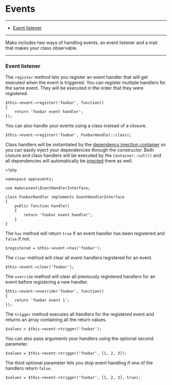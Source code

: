 # Events

--------------------------------------------------------

* [Event listener](#event_listener)

--------------------------------------------------------

Mako includes two ways of handling events, an event listener and a trait that makes your class observable.

--------------------------------------------------------

<a id="event_listener"></a>

### Event listener

The `register` method lets you register an event handler that will get executed when the event is triggered. You can register multiple handlers for the same event. They will be executed in the order that they were registered.

```
$this->event->register('foobar', function()
{
	return 'foobar event handler';
});
```

You can also handle your events using a class instead of a closure.

```
$this->event->register('foobar', FoobarHandler::class);
```

Class handlers will be instantiated by the [dependency injection container](:base_url:/docs/:version:/getting-started:dependency-injection) so you can easily inject your dependencies through the constructor. Both closure and class handlers will be executed by the `Container::call()` and all dependencies will automatically be [injected](:base_url:/docs/:version:/getting-started:dependency-injection) there as well.

```
<?php

namespace app\events;

use mako\event\EventHandlerInterface;

class FoobarHandler implements EventHandlerInterface
{
	public function handle()
	{
		return 'foobar event handler';
	}
}
```

The `has` method will return `true` if an event handler has been registered and `false` if not.

```
$registered = $this->event->has('foobar');
```

The `clear` method will clear all event handlers registered for an event.

```
$this->event->clear('foobar');
```

The `override` method will clear all previously registered handlers for an event before registering a new handler.

```
$this->event->override('foobar', function()
{
	return 'foobar event 1';
});
```

The `trigger` method executes all handlers for the registered event and returns an array containing all the return values.

```
$values = $this->event->trigger('foobar');
```

You can also pass arguments your handlers using the optional second parameter.

```
$values = $this->event->trigger('foobar', [1, 2, 3]);
```

The third optional parameter lets you stop event handling if one of the handlers return `false`.

```
$values = $this->event->trigger('foobar', [1, 2, 3], true);
```
